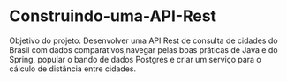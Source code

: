 # Construindo-uma-API-Rest
Objetivo do projeto:
Desenvolver uma API Rest de consulta de cidades do Brasil com dados comparativos,navegar pelas boas práticas de Java e do Spring, popular o bando de dados Postgres e criar um serviço para o cálculo de distância entre cidades.
